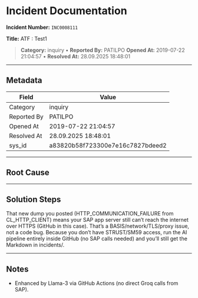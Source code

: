 # Incident Documentation

**Incident Number:** `INC0008111`

**Title:** ATF : Test1

> **Category:** inquiry • **Reported By:** PATILPO
> **Opened At:** 2019-07-22 21:04:57 • **Resolved At:** 28.09.2025 18:48:01

---

## Metadata

| Field | Value |
|---|---|
| Category | inquiry |
| Reported By | PATILPO |
| Opened At | 2019-07-22 21:04:57 |
| Resolved At | 28.09.2025 18:48:01 |
| sys_id | a83820b58f723300e7e16c7827bdeed2 |

---

## Root Cause



---

## Solution Steps

That new dump you posted (HTTP_COMMUNICATION_FAILURE from CL_HTTP_CLIENT) means your SAP app server still can’t reach the internet over HTTPS (GitHub in this case). That’s a BASIS/network/TLS/proxy issue, not a code bug. Because you don’t have STRUST/SM59 access, run the AI pipeline entirely inside GitHub (no SAP calls needed) and you’ll still get the Markdown in incidents/.

---

## Notes

- Enhanced by Llama-3 via GitHub Actions (no direct Groq calls from SAP).
